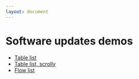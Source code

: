 ```yaml
---
layout: document
---
```


# Software updates demos

- [Table list](list)
- [Table list, scrolly](list-scroll)
- [Flow list](flow)
